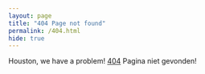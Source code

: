 ```yaml
---
layout: page
title: "404 Page not found"
permalink: /404.html
hide: true
---
```


Houston, we have a problem!
[404]()
Pagina niet gevonden!



